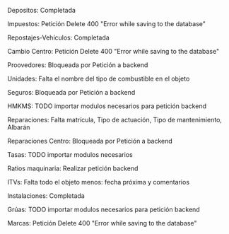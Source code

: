 Depositos: Completada

Impuestos: Petición Delete 400 "Error while saving to the database"

Repostajes-Vehículos: Completada

Cambio Centro: Petición Delete 400 "Error while saving to the database"

Proovedores: Bloqueada por Petición a backend

Unidades: Falta el nombre del tipo de combustible en el objeto

Seguros: Bloqueada por Petición a backend

HMKMS: TODO importar modulos necesarios para petición backend

Reparaciones: Falta matrícula, Tipo de actuación, Tipo de mantenimiento, Albarán

Reparaciones Centro: Bloqueada por Petición a backend

Tasas: TODO importar modulos necesarios

Ratios maquinaria: Realizar petición backend 

ITVs: Falta todo el objeto menos: fecha próxima y comentarios 

Instalaciones: Completada

Grúas: TODO importar modulos necesarios para petición backend

Marcas: Petición Delete 400 "Error while saving to the database"
